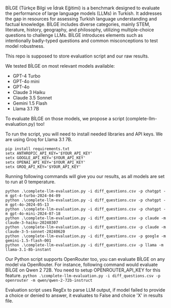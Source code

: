 BİLGE (Türkçe Bilgi ve İdrak Eğitimi) is a benchmark designed to evaluate the performance of large language models (LLMs) in Turkish. It addresses the gap in resources for assessing Turkish language understanding and factual knowledge. BİLGE includes diverse categories, mainly STEM, literature, history, geography, and philosophy, utilizing multiple-choice questions to challenge LLMs. BİLGE introduces elements such as intentionally badly-typed questions and common misconceptions to test model robustness.

This repo is supposed to store evaluation script and our raw results.

We tested BİLGE on most relevant models available:
- GPT-4 Turbo
- GPT-4o mini
- GPT-4o
- Claude 3 Haiku
- Claude 3.5 Sonnet
- Gemini 1.5 Flash
- Llama 3.1 7B

To evaluate BİLGE on those models, we propose a script (complete-llm-evaluation.py) too!

To run the script, you will need to install needed libraries and API keys. We are using Groq for Llama 3.1 7B.

```
pip install requirements.txt
setx ANTHROPIC_API_KEY='$YOUR_API_KEY'
setx GOOGLE_API_KEY='$YOUR_API_KEY'
setx OPENAI_API_KEY='$YOUR_API_KEY'
setx GROQ_API_KEY='$YOUR_API_KEY'
```

Running following commands will give you our results, as all models are set to run at 0 temperature.
```
python .\complete-llm-evaluation.py -i diff_questions.csv -p chatgpt -m gpt-4-turbo-2024-04-09
python .\complete-llm-evaluation.py -i diff_questions.csv -p chatgpt -m gpt-4o-2024-05-13
python .\complete-llm-evaluation.py -i diff_questions.csv -p chatgpt -m gpt-4o-mini-2024-07-18
python .\complete-llm-evaluation.py -i diff_questions.csv -p claude -m claude-3-haiku-20240307
python .\complete-llm-evaluation.py -i diff_questions.csv -p claude -m claude-3-5-sonnet-20240620
python .\complete-llm-evaluation.py -i diff_questions.csv -p google -m gemini-1.5-flash-001
python .\complete-llm-evaluation.py -i diff_questions.csv -p llama -m llama-3.1-8b-instant
```

Our Python script supports OpenRouter too, you can evaluate BİLGE on any model via OpenRouter. For instance, following command would evaluate BİLGE on Qwen 2 72B. You need to setup OPENROUTER_API_KEY for this feature.
`python .\complete-llm-evaluation.py -i diff_questions.csv -p openrouter -m qwen/qwen-2-72b-instruct`

Evaluation script uses RegEx to parse LLM output, if model failed to provide a choice or denied to answer, it evaluates to False and choice 'X' in results file.

